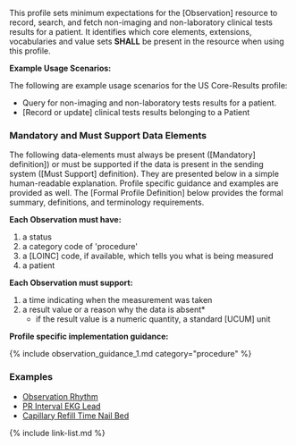
﻿This profile sets minimum expectations for the [Observation] resource  to record, search, and fetch non-imaging and non-laboratory clinical tests results for a patient.  It identifies which core elements, extensions, vocabularies and value sets **SHALL** be present in the resource when using this profile.

**Example Usage Scenarios:**

The following are example usage scenarios for the US Core-Results profile:

-   Query for non-imaging and non-laboratory tests results for a patient.
-  [Record or update] clinical tests results belonging to a Patient

### Mandatory and Must Support Data Elements


The following data-elements must always be present ([Mandatory] definition]) or must be supported if the data is present in the sending system ([Must Support] definition). They are presented below in a simple human-readable explanation.  Profile specific guidance and examples are provided as well.  The [Formal Profile Definition] below provides the  formal summary, definitions, and  terminology requirements.

**Each Observation must have:**

1.   a status
1.   a category code of 'procedure'
1.   a [LOINC] code, if available, which tells you what is being measured
1.   a patient

**Each Observation must support:**

1.  a time indicating when the measurement was taken
1. a result value or a reason why the data is absent*
   - if the result value is a numeric quantity, a standard [UCUM] unit

**Profile specific implementation guidance:**

{% include observation_guidance_1.md category="procedure" %}

### Examples

- [Observation Rhythm](Observation-heart-rate-rhythm.html)
- [PR Interval EKG Lead](Observation-p-r-interval-ekg-lead.html)
- [Capillary Refill Time Nail Bed](Observation-capillary-refill-time-nail-bed.html)

{% include link-list.md %}
